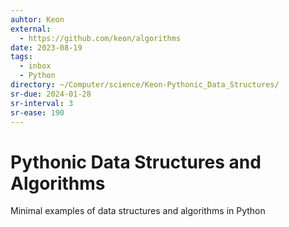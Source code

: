 ```yaml
---
auhtor: Keon
external:
  - https://github.com/keon/algorithms
date: 2023-08-19
tags:
  - inbox
  - Python
directory: ~/Computer/science/Keon-Pythonic_Data_Structures/
sr-due: 2024-01-28
sr-interval: 3
sr-ease: 190
---
```

# Pythonic Data Structures and Algorithms

Minimal examples of data structures and algorithms in Python
